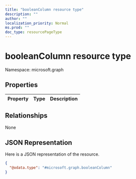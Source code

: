 ```yaml
---
title: "booleanColumn resource type"
description: ""
author: ""
localization_priority: Normal
ms.prod: ""
doc_type: resourcePageType
---
```


# booleanColumn resource type


Namespace: microsoft.graph



## Properties
|Property|Type|Description|
|:---|:---|:---|

## Relationships
None

## JSON Representation
Here is a JSON representation of the resource.
<!-- {
  "blockType": "resource",
  "@odata.type": "microsoft.graph.booleanColumn"
}
-->
``` json
{
  "@odata.type": "#microsoft.graph.booleanColumn"
}
```

